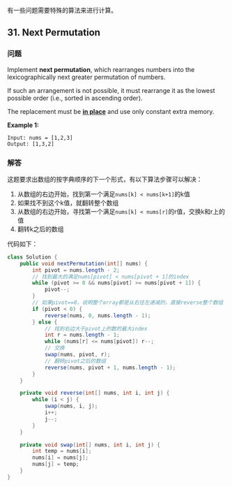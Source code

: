有一些问题需要特殊的算法来进行计算。

## 31. Next Permutation

### 问题

Implement **next permutation**, which rearranges numbers into the lexicographically next greater permutation of numbers.

If such an arrangement is not possible, it must rearrange it as the lowest possible order (i.e., sorted in ascending order).

The replacement must be **[in place](http://en.wikipedia.org/wiki/In-place_algorithm)** and use only constant extra memory. 

**Example 1:**

```
Input: nums = [1,2,3]
Output: [1,3,2]
```

### 解答

这题要求出数组的按字典顺序的下一个形式，有以下算法步骤可以解决：

1. 从数组的右边开始，找到第一个满足`nums[k] < nums[k+1]`的k值
2. 如果找不到这个k值，就翻转整个数组
3. 从数组的右边开始，寻找第一个满足`nums[k] < nums[r]`的r值，交换k和r上的值
4. 翻转k之后的数组

代码如下：

```java
class Solution {
    public void nextPermutation(int[] nums) {
        int pivot = nums.length - 2;
        // 找到最大的满足nums[pivot] < nums[pivot + 1]的index
        while (pivot >= 0 && nums[pivot] >= nums[pivot + 1]) {
            pivot--;
        }
        // 如果pivot==0，说明整个array都是从右往左递减的，直接reverse整个数组
        if (pivot < 0) {
            reverse(nums, 0, nums.length - 1);
        } else {
            // 找到右边大于pivot上的数的最大index
            int r = nums.length - 1;
            while (nums[r] <= nums[pivot]) r--;
            // 交换
            swap(nums, pivot, r);
            // 翻转pivot之后的数组
            reverse(nums, pivot + 1, nums.length - 1);
        }
    }

    private void reverse(int[] nums, int i, int j) {
        while (i < j) {
            swap(nums, i, j);
            i++;
            j--;
        }
    }

    private void swap(int[] nums, int i, int j) {
        int temp = nums[i];
        nums[i] = nums[j];
        nums[j] = temp;
    }
}
```

